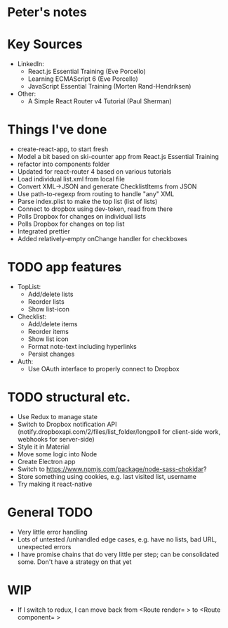 # Peter's notes

# Key Sources

- LinkedIn:
  - React.js Essential Training (Eve Porcello)
  - Learning ECMAScript 6 (Eve Porcello)
  - JavaScript Essential Training (Morten Rand-Hendriksen)
- Other:
  - A Simple React Router v4 Tutorial (Paul Sherman)
  
# Things I've done
- create-react-app, to start fresh
- Model a bit based on ski-counter app from React.js Essential Training
- refactor into components folder
- Updated for react-router 4 based on various tutorials
- Load individual list.xml from local file
- Convert XML->JSON and generate ChecklistItems from JSON
- Use path-to-regexp from routing to handle "any" XML
- Parse index.plist to make the top list (list of lists)
- Connect to dropbox using dev-token, read from there
- Polls Dropbox for changes on individual lists
- Polls Dropbox for changes on top list
- Integrated prettier
- Added relatively-empty onChange handler for checkboxes


# TODO app features
- TopList:
  - Add/delete lists
  - Reorder lists
  - Show list-icon
- Checklist:
  - Add/delete items
  - Reorder items
  - Show list icon
  - Format note-text including hyperlinks
  - Persist changes
- Auth:
  - Use OAuth interface to properly connect to Dropbox

# TODO structural etc.
- Use Redux to manage state
- Switch to Dropbox notification API (notify.dropboxapi.com/2/files/list_folder/longpoll for client-side work, webhooks for server-side)
- Style it in Material
- Move some logic into Node
- Create Electron app
- Switch to https://www.npmjs.com/package/node-sass-chokidar?
- Store something using cookies, e.g. last visited list, username
- Try making it react-native

# General TODO
- Very little error handling
- Lots of untested /unhandled edge cases, e.g. have no lists, bad URL, unexpected errors
- I have promise chains that do very little per step; can be consolidated some. Don't have a strategy on that yet

# WIP
- If I switch to redux, I can move back from <Route render= > to <Route component= >